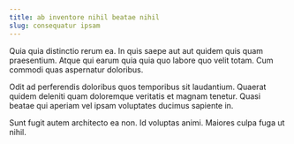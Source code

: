 ```yaml
---
title: ab inventore nihil beatae nihil
slug: consequatur ipsam
---
```


Quia quia distinctio rerum ea. In quis saepe aut aut quidem quis quam praesentium. Atque qui earum quia quia quo labore quo velit totam. Cum commodi quas aspernatur doloribus.

Odit ad perferendis doloribus quos temporibus sit laudantium. Quaerat quidem deleniti quam doloremque veritatis et magnam tenetur. Quasi beatae qui aperiam vel ipsam voluptates ducimus sapiente in.

Sunt fugit autem architecto ea non. Id voluptas animi. Maiores culpa fuga ut nihil.
